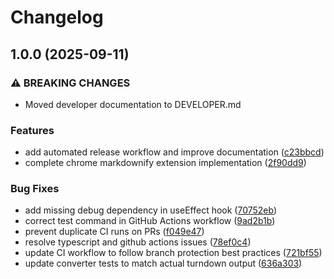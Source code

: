 # Changelog

## 1.0.0 (2025-09-11)


### ⚠ BREAKING CHANGES

* Moved developer documentation to DEVELOPER.md

### Features

* add automated release workflow and improve documentation ([c23bbcd](https://github.com/EvanSchalton/chrome-markdownify/commit/c23bbcd5be90a504e2832602ea4ac1340eb27698))
* complete chrome markdownify extension implementation ([2f90dd9](https://github.com/EvanSchalton/chrome-markdownify/commit/2f90dd9ecda572933ffead20dcb202ea9cd89de0))


### Bug Fixes

* add missing debug dependency in useEffect hook ([70752eb](https://github.com/EvanSchalton/chrome-markdownify/commit/70752eb1a0c6f02b8611c325c2732315e0138265))
* correct test command in GitHub Actions workflow ([9ad2b1b](https://github.com/EvanSchalton/chrome-markdownify/commit/9ad2b1b08afc1385b6ba1bd606474505a48957f6))
* prevent duplicate CI runs on PRs ([f049e47](https://github.com/EvanSchalton/chrome-markdownify/commit/f049e475cf2d2b0cc443147754c36c5ca20a259e))
* resolve typescript and github actions issues ([78ef0c4](https://github.com/EvanSchalton/chrome-markdownify/commit/78ef0c4752e3b34008634c1d47566a9c5b2e194c))
* update CI workflow to follow branch protection best practices ([721bf55](https://github.com/EvanSchalton/chrome-markdownify/commit/721bf55fd1fa5e99a8365f45725a0d8196201147))
* update converter tests to match actual turndown output ([636a303](https://github.com/EvanSchalton/chrome-markdownify/commit/636a30394293e9b92ea5c6af463d6de1f9a1fc30))
